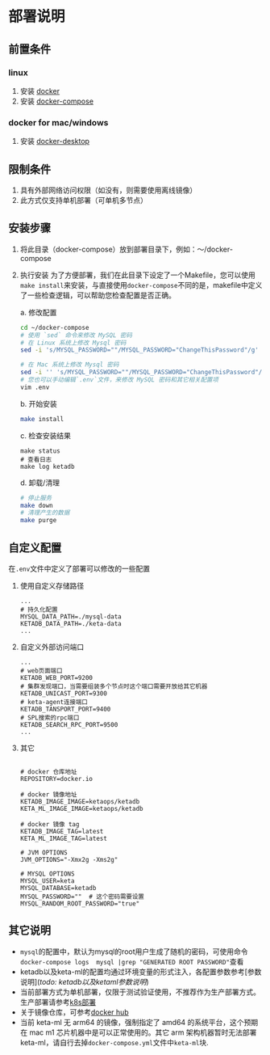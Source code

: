 # 部署说明
## 前置条件

### linux
1. 安装 [docker](https://docs.docker.com/engine/install/)
2. 安装 [docker-compose](https://docs.docker.com/compose/install/standalone/)

### docker for mac/windows
1. 安装 [docker-desktop](https://www.docker.com/products/docker-desktop/)

## 限制条件
1. 具有外部网络访问权限（如没有，则需要使用离线镜像）
2. 此方式仅支持单机部署（可单机多节点）

## 安装步骤
1. 将此目录（docker-compose）放到部署目录下，例如：～/docker-compose
3. 执行安装
    为了方便部署，我们在此目录下设定了一个Makefile，您可以使用`make install`来安装，与直接使用`docker-compose`不同的是，makefile中定义了一些检查逻辑，可以帮助您检查配置是否正确。

    a. 修改配置
    ```bash
    cd ~/docker-compose
    # 使用 `sed` 命令来修改 MySQL 密码
    # 在 Linux 系统上修改 Mysql 密码
    sed -i 's/MYSQL_PASSWORD=""/MYSQL_PASSWORD="ChangeThisPassword"/g' .env

    # 在 Mac 系统上修改 Mysql 密码
    sed -i '' 's/MYSQL_PASSWORD=""/MYSQL_PASSWORD="ChangeThisPassword"/g' .env
    # 您也可以手动编辑`.env`文件，来修改 MySQL 密码和其它相关配置项
    vim .env
    ```
    b. 开始安装
    ```bash
    make install
    ```
    c. 检查安装结果
    ```
    make status
    # 查看日志
    make log ketadb
    ```
    d. 卸载/清理
    ```bash
    # 停止服务
    make down
    # 清理产生的数据
    make purge
    ```

## 自定义配置
在`.env`文件中定义了部署可以修改的一些配置

1. 使用自定义存储路径
    ```.env
    ...
    # 持久化配置
    MYSQL_DATA_PATH=./mysql-data
    KETADB_DATA_PATH=./keta-data
    ...
    ```
2. 自定义外部访问端口
    ```.env
    ...
    # web页面端口
    KETADB_WEB_PORT=9200
    # 集群发现端口，当需要组装多个节点时这个端口需要开放给其它机器
    KETADB_UNICAST_PORT=9300
    # keta-agent连接端口
    KETADB_TANSPORT_PORT=9400
    # SPL搜索的rpc端口
    KETADB_SEARCH_RPC_PORT=9500
    ...
    ```
3. 其它
    ```env
        
    # docker 仓库地址
    REPOSITORY=docker.io

    # docker 镜像地址
    KETADB_IMAGE_IMAGE=ketaops/ketadb
    KETA_ML_IMAGE_IMAGE=ketaops/ketadb

    # docker 镜像 tag
    KETADB_IMAGE_TAG=latest
    KETA_ML_IMAGE_TAG=latest

    # JVM OPTIONS
    JVM_OPTIONS="-Xmx2g -Xms2g"

    # MYSQL OPTIONS
    MYSQL_USER=keta
    MYSQL_DATABASE=ketadb
    MYSQL_PASSWORD=""  # 这个密码需要设置
    MYSQL_RANDOM_ROOT_PASSWORD="true"
    ```
## 其它说明
* `mysql`的配置中，默认为mysql的root用户生成了随机的密码，可使用命令`docker-compose logs  mysql |grep "GENERATED ROOT PASSWORD"`查看
* ketadb以及keta-ml的配置均通过环境变量的形式注入，各配置参数参考[参数说明](*todo: ketadb以及ketaml参数说明*)
* 当前部署方式为单机部署，仅限于测试验证使用，不推荐作为生产部署方式。生产部署请参考[k8s部署](../helm/Readme.zh.md)
* 关于镜像仓库，可参考[docker hub](https://hub.docker.com/r/ketaops/ketadb)
* 当前 keta-ml 无 arm64 的镜像，强制指定了 amd64 的系统平台，这个预期在 mac m1 芯片机器中是可以正常使用的。其它 arm 架构机器暂时无法部署 keta-ml，请自行去掉`docker-compose.yml`文件中`keta-ml`块.
